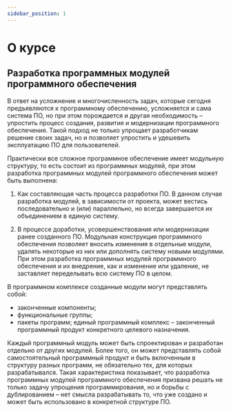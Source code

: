```yaml
---
sidebar_position: 1
---
```

# О курсе

## Разработка программных модулей программного обеспечения

В ответ на усложнение и многочисленность задач, которые сегодня предъявляются к программному обеспечению, усложняется и сама система ПО, но при этом порождается и другая необходимость – упростить процесс создания, развития и модернизации программного обеспечения. Такой подход не только упрощает разработчикам решение своих задач, но и позволяет упростить и удешевить эксплуатацию ПО для пользователей.

Практически все сложное программное обеспечение имеет модульную структуру, то есть состоит из программных модулей, при этом разработка программных модулей программного обеспечения может быть выполнена:

1. Как составляющая часть процесса разработки ПО. В данном случае разработка модулей, в зависимости от проекта, может вестись последовательно и (или) параллельно, но всегда завершается их объединением в единую систему.

2. В процессе доработки, усовершенствования или модернизации ранее созданного ПО. Модульная конструкция программного обеспечения позволяет вносить изменения в отдельные модули, удалять некоторые из них или дополнять систему новыми модулями. При этом разработка программных модулей программного обеспечения и их внедрение, как и изменение или удаление, не заставляет переделывать всю систему ПО в целом.

В программном комплексе созданные модули могут представлять собой:

- законченные компоненты;
- функциональные группы;
- пакеты программ;
единый программный комплекс – законченный программный продукт конкретного целевого назначения.

Каждый программный модуль может быть спроектирован и разработан отдельно от других модулей. Более того, он может представлять собой самостоятельный программный продукт и быть включенным в структуру разных программ, не обязательно тех, для которых разрабатывался. Такая характеристика показывает, что разработка программных модулей программного обеспечения призвана решать не только задачу упрощения программирования, но и борьбы с дублированием – нет смысла разрабатывать то, что уже создано и может быть использовано в конкретной структуре ПО.